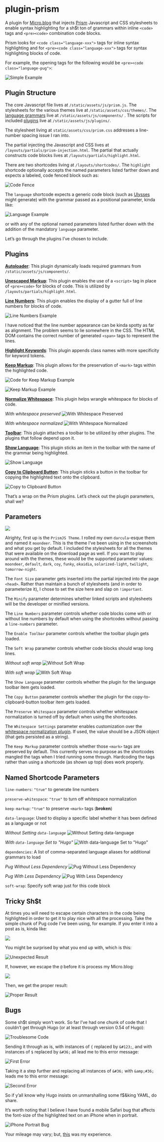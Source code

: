# plugin-prism

A plugin for [Micro.blog](https://micro.blog "Micro.blog") that injects [Prism](https://prism.com/ "Prism") Javascript and CSS stylesheets to enable syntax highlighting for a sh$t ton of grammars within inline `<code>` tags and `<pre><code>` combination code blocks.

Prism looks for `<code class="language-xxx">` tags for inline syntax highlighting and for `<pre><code class="language-xxx">` tags for syntax highlighting blocks of code.

For example, the opening tags for the following would be `<pre><code class="language-pug">`:

![Simple Example](https://raw.githubusercontent.com/moonbuck/plugin-prism/main/images/no_line_numbers.jpeg)

## Plugin Structure

The core Javascript file lives at `/static/assets/js/prism.js`. The stylesheets for the various themes live at `/static/assets/css/themes/`. The [language grammars](https://prism.com/#supported-languages "Supported Languages") live at `/static/assets/js/components/` .  The scripts for included [plugins](https://prism.com/#plugins "Plugins") live at `/static/assets/js/plugins/`.

The stylesheet living at `static/assets/css/prism.css` addresses a line-number spacing issue I ran into.

The partial injecting the Javascript and CSS lives at `/layouts/partials/prism-injection.html`. The partial that actually constructs code blocks lives at `/layouts/partials/highlight.html`.

There are two shortcodes living at `/layouts/shortcodes/`. The `highlight` shortcode optionally accepts the named parameters listed farther down and expects a labeled, code fenced block such as:

![Code Fence](https://raw.githubusercontent.com/moonbuck/plugin-prism/main/images/code_fence.jpeg)

The `language` shortcode expects a generic code block (such as [Ulysses](https://ulysses.app "Ulysses") might generate) with the grammar passed as a positional parameter, kinda like:

 ![Language Example](https://raw.githubusercontent.com/moonbuck/plugin-prism/main/images/language_example.jpeg)

or with any of the optional named parameters listed further down with the addition of the mandatory `language` parameter.

Let’s go through the plugins I’ve chosen to include.

## Plugins

**[Autoloader](https://prism.com/plugins/autoloader/ "Autoloader")**: This plugin dynamically loads required grammars from `/static/assets/js/components/`.

**[Unescaped Markup](https://prism.com/plugins/unescaped-markup/ "Unescaped Markup")**: This plugin enables the use of a `<script>` tag in place of `<pre><code>` for blocks of code. This is utilized by `/layouts/partials/highlight.html`.

**[Line Numbers](https://prism.com/plugins/line-numbers/ "Line Numbers")**: This plugin enables the display of a gutter full of line numbers for blocks of code.

![Line Numbers Example](https://raw.githubusercontent.com/moonbuck/plugin-prism/main/images/line_numbers_normalized_whitespace.jpeg)

I have noticed that the line number appearance can be kinda spotty as far as alignment. The problem seems to lie somewhere in the CSS. The HTML DOM contains the correct number of generated `<span>` tags to represent the lines.

**[Highlight Keywords](https://prism.com/plugins/highlight-keywords/ "Highlight Keywords")**: This plugin appends class names with more specificity for keyword tokens.

**[Keep Markup](https://prism.com/plugins/keep-markup/ "Keep Markup")**: This plugin allows for the preservation of `<mark>` tags within the highlighted code.

![Code for Keep Markup Example](https://raw.githubusercontent.com/moonbuck/plugin-prism/main/images/code_for_keep_markup.jpeg)

![Keep Markup Example](https://raw.githubusercontent.com/moonbuck/plugin-prism/main/images/keep_markup.jpeg)

**[Normalize Whitespace](https://prism.com/plugins/normalize-whitespace/ "Normalize Whitespace")**: This plugin helps wrangle whitespace for blocks of code.

*With whitespace preserved*
![With Whitespace Preserved](https://raw.githubusercontent.com/moonbuck/plugin-prism/main/images/line_numbers_preserved_whitespace.jpeg)

*With whitespace normalized*
![With Whitespace Normalized](https://raw.githubusercontent.com/moonbuck/plugin-prism/main/images/line_numbers_normalized_whitespace.jpeg)

**[Toolbar](https://prism.com/plugins/toolbar/ "Toolbar")**: This plugin attaches a toolbar to be utilized by other plugins. The plugins that follow depend upon it.

**[Show Language](https://prism.com/plugins/show-language/ "Show Language")**: This plugin sticks an item in the toolbar with the name of the grammar being highlighted.

![Show Language](https://raw.githubusercontent.com/moonbuck/plugin-prism/main/images/show_language.jpeg)

**[Copy to Clipboard Button](https://prism.com/plugins/copy-to-clipboard/ "Copy to Clipboard Button")**: This plugin sticks a button in the toolbar for copying the highlighted text onto the clipboard.

![Copy to Clipboard Button](https://raw.githubusercontent.com/moonbuck/plugin-prism/main/images/copy_to_clipboard_button.jpeg)

That’s a wrap on the Prism plugins. Let’s check out the plugin parameters, shall we?

## Parameters

![](https://raw.githubusercontent.com/moonbuck/plugin-prism/main/images/plugin_parameters.jpeg)

Alrighty, first up is the `PrismJS Theme`. I rolled my own `darcula`-esque them and named it `moondeer`. This is the theme I’ve been using in the screenshots and what you get by default. I included the stylesheets for all the themes that were available on the download page as well. If you want to play around with the themes, these would be the supported parameter values: `moondeer`, `default`, `dark`, `coy`, `funky`, `okaidia`, `solarized-light`, `twilight`, `tomorrow-night`.

The `Font Size` parameter gets inserted into the partial injected into the page `<head>`. Rather than maintain a bunch of stylesheets (and in order to parameterize it), I chose to set the size here and slap on `!important`.

The `Minify` parameter determines whether linked scripts and stylesheets will be the developer or minified versions.

The `Line Numbers` parameter controls whether code blocks come with or without line numbers by default when using the shortcodes without passing a `line-numbers` parameter.

The `Enable Toolbar` parameter controls whether the toolbar plugin gets loaded.

The `Soft Wrap` parameter controls whether code blocks should wrap long lines.

*Without soft wrap*
![Without Soft Wrap](https://raw.githubusercontent.com/moonbuck/plugin-prism/main/images/no_wrap.jpeg)

*With soft wrap*
![With Soft Wrap](https://raw.githubusercontent.com/moonbuck/plugin-prism/main/images/soft_wrap.jpeg)

The `Show Language` parameter controls whether the plugin for the language toolbar item gets loaded.

The `Copy Button` parameter controls whether the plugin for the copy-to-clipboard-button toolbar item gets loaded.

The `Preserve Whitespace` parameter controls whether whitespace normalization is turned off by default when using the shortcodes.

The `Whitespace Settings` parameter enables customization over the [whitespace normalization plugin](https://prism.com/plugins/normalize-whitespace/ "Normalize Whitespace"). If used, the value should be a JSON object (that gets persisted as a string).

The `Keep Markup` parameter controls whether those `<mark>` tags are preserved by default. This currently serves no purpose as the shortcodes mangled the tags when I tried running some through. Hardcoding the tags rather than using a shortcode (as shown up top) does work properly.

## Named Shortcode Parameters

`line-numbers`: `"true"` to generate line numbers

`preserve-whitespace`: `"true"` to turn off whitespace normalization

`keep-markup`: `"true"` to preserve `<mark>` tags (**broken**)

`data-language`:  Used to display a specific label whether it has been defined as a language or not

*Without Setting `data-language`*
![Without Setting `data-language`](https://raw.githubusercontent.com/moonbuck/plugin-prism/main/images/without_data_language.jpeg)

*With `data-language` Set to "Hugo"*
![With `data-language` Set to "Hugo"](https://raw.githubusercontent.com/moonbuck/plugin-prism/main/images/with_data_language.jpeg)

`dependencies`: A list of comma-separated language aliases for additional grammars to load

*Pug Without Less Dependency*
![Pug Without Less Dependency](https://raw.githubusercontent.com/moonbuck/plugin-prism/main/images/without_dependency.jpeg)

*Pug With Less Dependency*
![Pug With Less Dependency](https://raw.githubusercontent.com/moonbuck/plugin-prism/main/images/with_dependency.jpeg)

`soft-wrap`: Specify soft wrap just for this code block

## Tricky Sh$t

At times you will need to escape certain characters in the code being highlighted in order to get it to play nice with all the processing. Take the simple chunk of Pug code I’ve been using, for example. If you enter it into a post as is, kinda like:

![](https://raw.githubusercontent.com/moonbuck/plugin-prism/main/images/at_unescaped.jpeg)

You might be surprised by what you end up with, which is this:

![Unexpected Result](https://raw.githubusercontent.com/moonbuck/plugin-prism/main/images/unescaped_at.jpeg)

If, however, we escape the `@` before it is process my Micro.blog:

![](https://raw.githubusercontent.com/moonbuck/plugin-prism/main/images/at_escaped.jpeg)

Then, we get the proper result:

![Proper Result](https://raw.githubusercontent.com/moonbuck/plugin-prism/main/images/with_dependency.jpeg)

## Bugs

Some sh$t simply won’t work. So far I’ve had one chunk of code that I couldn’t get through Hugo (or at least through version 0.54 of Hugo):

![Troublesome Code](https://raw.githubusercontent.com/moonbuck/plugin-prism/main/images/troublesome_code.jpeg)

Sending it through as is, with instances of `{` replaced by `&#123;`, and with instances of `$` replaced by `&#36;` all lead me to this error message:

![First Error](https://raw.githubusercontent.com/moonbuck/plugin-prism/main/images/error_one.jpeg)

Taking it a step further and replacing all instances of `&#36;` with `&amp;#36;` leads me to this error message:

![Second Error](https://raw.githubusercontent.com/moonbuck/plugin-prism/main/images/error_two.jpeg)

So if y’all know why Hugo insists on unmarshalling some f$&king YAML, do share.


It’s worth noting that I believe I have found a mobile Safari bug that affects the font-size of the highlighted text on an iPhone when in portrait. 

![iPhone Portrait Bug](https://raw.githubusercontent.com/moonbuck/plugin-prism/main/images/iphone_portrait.jpeg)

Your mileage may vary; but, [this](https://moondeer.blog/2021/10/30/okay-fk-it.html "iPhone Portrait Bug") was my experience.
